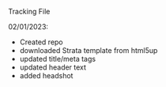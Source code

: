 Tracking File

02/01/2023:
- Created repo
- downloaded Strata template from html5up
- updated title/meta tags
- updated header text
- added headshot

